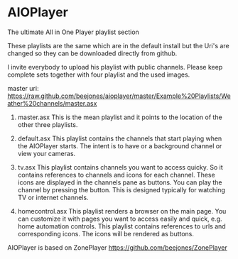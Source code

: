AIOPlayer
=========

The ultimate All in One Player playlist section


These playlists are the same which are in the default install but the Uri's are changed so they can be downloaded directly from github.

I invite everybody to upload his playlist with public channels. Please keep complete sets together with four playlist and the used images.

master uri: https://raw.github.com/beejones/aioplayer/master/Example%20Playlists/Weather%20channels/master.asx

1. master.asx
This is the mean playlist and it points to the location of the other three playlists.

2. default.asx
This playlist contains the channels that start playing when the AIOPlayer starts. The intent is to have or a background channel or view your cameras.

3. tv.asx
This playlist contains channels you want to access quicky. So it contains references to channels and icons for each channel.
These icons are displayed in the channels pane as buttons. You can play the channel by pressing the button. This is designed typically for watching TV or internet channels.

4. homecontrol.asx
This playlist renders a browser on the main page. You can customize it with pages you want to access easily and quick, e.g. home automation controls.
This playlist contains references to urls and corresponding icons. The icons will be rendered as buttons.

AIOPlayer is based on ZonePlayer https://github.com/beejones/ZonePlayer
